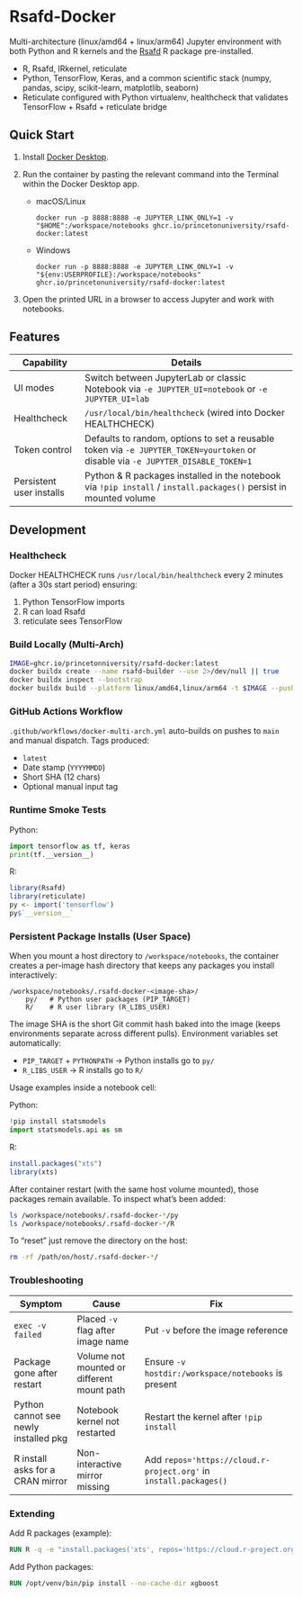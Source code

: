 # Rsafd-Docker 

Multi-architecture (linux/amd64 + linux/arm64) Jupyter environment with both Python and R kernels and the [Rsafd](https://github.com/princetonuniversity/rsafd) R package pre-installed.

* R, Rsafd, IRkernel, reticulate
* Python, TensorFlow, Keras, and a common scientific stack (numpy, pandas, scipy, scikit-learn, matplotlib, seaborn)
* Reticulate configured with Python virtualenv, healthcheck that validates TensorFlow + Rsafd + reticulate bridge

## Quick Start

1. Install [Docker Desktop](https://www.docker.com/products/docker-desktop/).
2. Run the container by pasting the relevant command into the Terminal within the Docker Desktop app.
	- macOS/Linux
		```
		docker run -p 8888:8888 -e JUPYTER_LINK_ONLY=1 -v "$HOME":/workspace/notebooks ghcr.io/princetonuniversity/rsafd-docker:latest
		```
	- Windows
		```
		docker run -p 8888:8888 -e JUPYTER_LINK_ONLY=1 -v "${env:USERPROFILE}:/workspace/notebooks" ghcr.io/princetonuniversity/rsafd-docker:latest
		```

3. Open the printed URL in a browser to access Jupyter and work with notebooks.

## Features

| Capability | Details |
|------------|---------|
| UI modes | Switch between JupyterLab or classic Notebook via `-e JUPYTER_UI=notebook` or `-e JUPYTER_UI=lab` |
| Healthcheck | `/usr/local/bin/healthcheck` (wired into Docker HEALTHCHECK) |
| Token control | Defaults to random, options to set a reusable token via `-e JUPYTER_TOKEN=yourtoken` or disable via `-e JUPYTER_DISABLE_TOKEN=1`|
| Persistent user installs | Python & R packages installed in the notebook via `!pip install` / `install.packages()` persist in mounted volume |

## Development 

### Healthcheck

Docker HEALTHCHECK runs `/usr/local/bin/healthcheck` every 2 minutes (after a 30s start period) ensuring:
1. Python TensorFlow imports
2. R can load Rsafd
3. reticulate sees TensorFlow

### Build Locally (Multi-Arch)

```bash
IMAGE=ghcr.io/princetonniversity/rsafd-docker:latest
docker buildx create --name rsafd-builder --use 2>/dev/null || true
docker buildx inspect --bootstrap
docker buildx build --platform linux/amd64,linux/arm64 -t $IMAGE --push .
```

### GitHub Actions Workflow

`.github/workflows/docker-multi-arch.yml` auto-builds on pushes to `main` and manual dispatch. Tags produced:
* `latest`
* Date stamp (`YYYYMMDD`)
* Short SHA (12 chars)
* Optional manual input tag

### Runtime Smoke Tests

Python:
```python
import tensorflow as tf, keras
print(tf.__version__)
```

R:
```r
library(Rsafd)
library(reticulate)
py <- import('tensorflow')
py$`__version__`
```

### Persistent Package Installs (User Space)

When you mount a host directory to `/workspace/notebooks`, the container creates a per-image hash directory that keeps any packages you install interactively:

```
/workspace/notebooks/.rsafd-docker-<image-sha>/
	py/   # Python user packages (PIP_TARGET)
	R/    # R user library (R_LIBS_USER)
```

The image SHA is the short Git commit hash baked into the image (keeps environments separate across different pulls). Environment variables set automatically:

* `PIP_TARGET` + `PYTHONPATH` → Python installs go to `py/`
* `R_LIBS_USER` → R installs go to `R/`

Usage examples inside a notebook cell:

Python:
```python
!pip install statsmodels
import statsmodels.api as sm
```

R:
```r
install.packages("xts")
library(xts)
```

After container restart (with the same host volume mounted), those packages remain available. To inspect what’s been added:
```bash
ls /workspace/notebooks/.rsafd-docker-*/py
ls /workspace/notebooks/.rsafd-docker-*/R
```

To “reset” just remove the directory on the host:
```bash
rm -rf /path/on/host/.rsafd-docker-*/
```

### Troubleshooting

| Symptom | Cause | Fix |
|---------|-------|-----|
| `exec -v failed` | Placed `-v` flag after image name | Put `-v` before the image reference |
| Package gone after restart | Volume not mounted or different mount path | Ensure `-v hostdir:/workspace/notebooks` is present |
| Python cannot see newly installed pkg | Notebook kernel not restarted | Restart the kernel after `!pip install` |
| R install asks for a CRAN mirror | Non-interactive mirror missing | Add `repos='https://cloud.r-project.org'` in `install.packages()` |

### Extending

Add R packages (example):
```dockerfile
RUN R -q -e "install.packages('xts', repos='https://cloud.r-project.org', dependencies=TRUE)"
```

Add Python packages:
```dockerfile
RUN /opt/venv/bin/pip install --no-cache-dir xgboost
```
